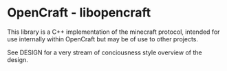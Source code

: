 # OpenCraft - libopencraft

This library is a C++ implementation of the minecraft protocol, intended for use internally within OpenCraft but may be of use to other projects.

See DESIGN for a very stream of conciousness style overview of the design.
